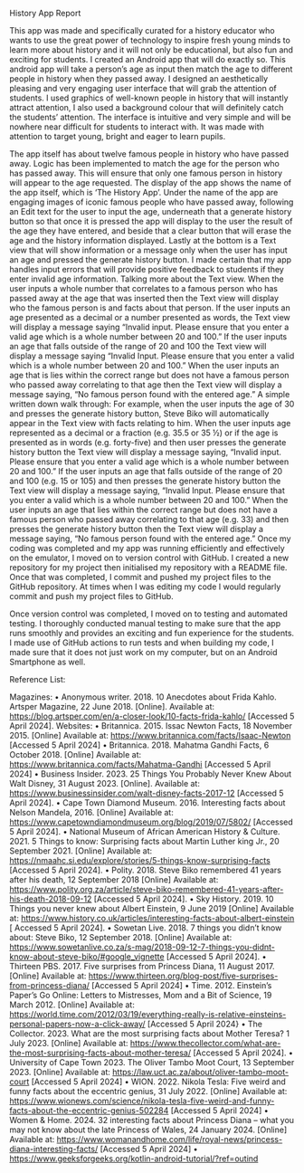 History App Report

This app was made and specifically curated for a history educator who wants to use the great power of technology to inspire fresh young minds to learn more about history and it will not only be educational, but also fun and exciting for students. I created an Android app that will do exactly so. This android app will take a person’s age as input then match the age to different people in history when they passed away.
I designed an aesthetically pleasing and very engaging user interface that will grab the attention of students. I used graphics of well-known people in history that will instantly attract attention, I also used a background colour that will definitely catch the students’ attention. The interface is intuitive and very simple and will be nowhere near difficult for students to interact with. It was made with attention to target young, bright and eager to learn pupils.

The app itself has about twelve famous people in history who have passed away. Logic has been implemented to match the age for the person who has passed away. This will ensure that only one famous person in history will appear to the age requested. 
The display of the app shows the name of the app itself, which is ‘The History App’. Under the name of the app are engaging images of iconic famous people who have passed away, following an Edit text for the user to input the age, underneath that a generate history button so that once it is pressed the app will display to the user the result of the age they have entered, and beside that a clear button that will erase the age and the history information displayed. Lastly at the bottom is a Text view that will show information or a message only when the user has input an age and pressed the generate history button.
I made certain that my app handles input errors that will provide positive feedback to students if they enter invalid age information. Talking more about the Text view. When the user inputs a whole number that correlates to a famous person who has passed away at the age that was inserted then the Text view will display who the famous person is and facts about that person. If the user inputs an age presented as a decimal or a number presented as words, the Text view will display a message saying “Invalid input. Please ensure that you enter a valid age which is a whole number between 20 and 100.” If the user inputs an age that falls outside of the range of 20 and 100 the Text view will display a message saying “Invalid Input. Please ensure that you enter a valid which is a whole number between 20 and 100.” When the user inputs an age that is lies within the correct range but does not have a famous person who passed away correlating to that age then the Text view will display a message saying, “No famous person found with the entered age.”
A simple written down walk through:
For example, when the user inputs the age of 30 and presses the generate history button, Steve Biko will automatically appear in the Text view with facts relating to him. When the user inputs age represented as a decimal or a fraction (e.g. 35.5 or 35 ½) or if the age is presented as in words (e.g. forty-five) and then user presses the generate history button the Text view will display a message saying, “Invalid input. Please ensure that you enter a valid age which is a whole number between 20 and 100.” If the user inputs an age that falls outside of the range of 20 and 100 (e.g. 15 or 105) and then presses the generate history button the Text view will display a message saying, “Invalid Input. Please ensure that you enter a valid which is a whole number between 20 and 100.” When the user inputs an age that lies within the correct range but does not have a famous person who passed away correlating to that age (e.g. 33) and then presses the generate history button then the Text view will display a message saying, “No famous person found with the entered age.”
Once my coding was completed and my app was running efficiently and effectively on the emulator, I moved on to version control with GitHub. I created a new repository for my project then initialised my repository with a README file. Once that was completed, I commit and pushed my project files to the GitHub repository. At times when I was editing my code I would regularly commit and push my project files to GitHub.

Once version control was completed, I moved on to testing and automated testing. I thoroughly conducted manual testing to make sure that the app runs smoothly and provides an exciting and fun experience for the students. I made use of GitHub actions to run tests and when building my code, I made sure that it does not just work on my computer, but on an Android Smartphone as well. 

Reference List:

Magazines:
•	Anonymous writer. 2018. 10 Anecdotes about Frida Kahlo. Artsper Magazine, 22 June 2018. [Online]. Available at: https://blog.artsper.com/en/a-closer-look/10-facts-frida-kahlo/ [Accessed 5 April 2024].
Websites: 
•	Britannica. 2015. Issac Newton Facts, 18 November 2015. [Online] Available at: https://www.britannica.com/facts/Isaac-Newton [Accessed 5 April 2024]
•	Britannica. 2018. Mahatma Gandhi Facts, 6 October 2018. [Online] Available at: https://www.britannica.com/facts/Mahatma-Gandhi [Accessed 5 April 2024]
•	Business Insider. 2023. 25 Things You Probably Never Knew About Walt Disney, 31 August 2023. [Online]. Available at: https://www.businessinsider.com/walt-disney-facts-2017-12 [Accessed 5 April 2024].
•	Cape Town Diamond Museum. 2016. Interesting facts about Nelson Mandela, 2016. [Online] Available at: https://www.capetowndiamondmuseum.org/blog/2019/07/5802/ [Accessed 5 April 2024].
•	National Museum of African American History & Culture. 2021. 5 Things to know: Surprising facts about Martin Luther king Jr., 20 September 2021. [Online] Available at: https://nmaahc.si.edu/explore/stories/5-things-know-surprising-facts [Accessed 5 April 2024].
•	Polity. 2018. Steve Biko remembered 41 years after his death, 12 September 2018 [Online] Available at: https://www.polity.org.za/article/steve-biko-remembered-41-years-after-his-death-2018-09-12 [Accessed 5 April 2024].
•	Sky History. 2019. 10 Things you never knew about Albert Einstein, 9 June 2019 [Online] Available at: https://www.history.co.uk/articles/interesting-facts-about-albert-einstein [ Accessed 5 April 2024].
•	Sowetan Live. 2018. 7 things you didn’t know about: Steve Biko, 12 September 2018. [Online] Available at: https://www.sowetanlive.co.za/s-mag/2018-09-12-7-things-you-didnt-know-about-steve-biko/#google_vignette [Accessed 5 April 2024].
•	Thirteen PBS. 2017. Five surprises from Princess Diana, 11 August 2017. [Online] Available at: https://www.thirteen.org/blog-post/five-surprises-from-princess-diana/ [Accessed 5 April 2024]
•	 Time. 2012. Einstein’s Paper’s Go Online: Letters to Mistresses, Mom and a Bit of Science, 19 March 2012. [Online]  Available at: https://world.time.com/2012/03/19/everything-really-is-relative-einsteins-personal-papers-now-a-click-away/ [Accessed 5 April 2024}
•	The Collector. 2023. What are the most surprising facts about Mother Teresa? 1 July 2023. [Online] Available at: https://www.thecollector.com/what-are-the-most-surprising-facts-about-mother-teresa/ [Accessed 5 April 2024].
•	University of Cape Town 2023. The Oliver Tambo Moot Court, 13 September 2023. [Online] Available at: https://law.uct.ac.za/about/oliver-tambo-moot-court [Accessed 5 April 2024]
•	WION. 2022. Nikola Tesla: Five weird and funny facts about the eccentric genius, 31 July 2022. [Online] Available at: https://www.wionews.com/science/nikola-tesla-five-weird-and-funny-facts-about-the-eccentric-genius-502284 [Accessed 5 April 2024]
•	Women & Home. 2024. 32 interesting facts about Princess Diana – what you may not know about the late Princess of Wales, 24 January 2024. [Online] Available at: https://www.womanandhome.com/life/royal-news/princess-diana-interesting-facts/ [Accessed 5 April 2024]
•	https://www.geeksforgeeks.org/kotlin-android-tutorial/?ref=outind


